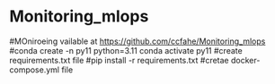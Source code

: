 # Monitoring_mlops

#MOniroeing vailable at https://github.com/ccfahe/Monitoring_mlops
#conda create -n py11 python=3.11
conda activate py11
#create requirements.txt file
#pip install -r requirements.txt
#cretae docker-compose.yml file